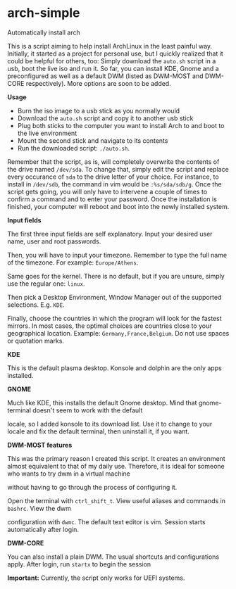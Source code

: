 # arch-simple
Automatically install arch

This is a script aiming to help install ArchLinux in the least painful way. Initially, it started as a project for 
personal use, but I quickly realized that it could be helpful for others, too: 
Simply download the <code>auto.sh</code> script in a usb, boot the live iso and run it. So far, you can
install KDE, Gnome and a preconfigured as well as a default DWM (listed as DWM-MOST and DWM-CORE respectively). More options are soon to be added. 

**Usage**

* Burn the iso image to a usb stick as you normally would
* Download the <code>auto.sh</code> script and copy it to another usb stick
* Plug both sticks to the computer you want to install Arch to and boot to the live environment
* Mount the second stick and navigate to its contents
* Run the downloaded script: <code>./auto.sh</code>. 

Remember that the script, as is, will completely overwrite the contents of the drive named <code>/dev/sda</code>. To change that, simply edit the script and replace every occurance
of <code>sda</code> to the drive letter of your choice. For instance, to install in <code>/dev/sdb</code>, the command in vim would be <code>:%s/sda/sdb/g</code>.
Once the script gets going, you will only have to intervene a couple of times to confirm a command and to enter your password. Once the installation is finished, your computer will reboot
and boot into the newly installed system.

**Input fields**

 The first three input fields are self explanatory. Input your desired user name, user and root passwords. 
 
 Then, you will have to input your timezone. Remember to type the full name of the timezone. For example: <code>Europe/Athens</code>. 
 
 Same goes for the kernel. There is no default, but if you are unsure, simply use the regular one: <code>linux</code>.
 
 Then pick a Desktop Environment, Window Manager out of the supported selections. E.g. <code>KDE</code>.
 
 Finally, choose the countries in which the program will look for the fastest mirrors. In most cases, the optimal choices are countries close to your geographical location.
 Example: <code>Germany,France,Belgium</code>. Do not use spaces or quotation marks.
 
   **KDE**

 This is the default plasma desktop. Konsole and dolphin are the only apps installed.

 **GNOME**
 
 Much like KDE, this installs the default Gnome desktop. Mind that gnome-terminal doesn't seem to work with the default

 locale, so I added konsole to its download list. Use it to change to your locale and fix the default terminal, then uninstall it, if you want.

 **DWM-MOST features**
 
 This was the primary reason I created this script. It creates an environment almost equivalent to that of my daily use. Therefore, it is ideal for someone who        wants to try dwm in a virtual machine

 without having to go through the process of configuring it. 

 Open the terminal with <code>ctrl_shift_t</code>. View useful aliases and commands in <code>bashrc</code>. View the dwm

 configuration with <code>dwmc</code>. The default text editor is vim. Session starts automatically after login.

 **DWM-CORE**

 You can also install a plain DWM. The usual shortcuts and configurations apply. After login, run <code>startx</code> to begin the session

 **Important:** Currently, the script only works for UEFI systems.
 
 
